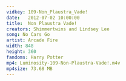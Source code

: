 ```yaml
---
vidkey: 109-Non_Plaustra_Vade!
date:   2012-07-02 10:00:00
title:  Non Plaustra Vade!
creators: Shimmertwins and Lindsey Lee
song: No Cars Go
artist: Arcade Fire
width: 848
height: 360
fandoms: Harry Potter
mp4: Luminosity-109-Non-Plaustra-Vade!.m4v
mp4size: 73.68 MB
---
```


  <div>
  
  </div>
  